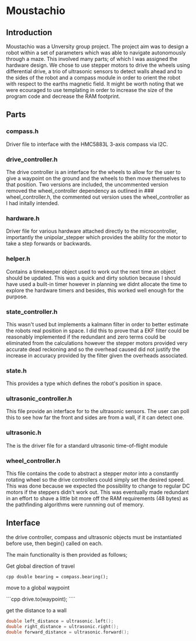 # Moustachio

## Introduction

Moustachio was a Unversity group project. The project aim was to design a robot within a set of parameters which was able to navigate autonomously through a maze. This involved many parts; of which I was assigned the hardware design. We chose to use stepper motors to drive the wheels using differential drive, a trio of ultrasonic sensors to detect walls ahead and to the sides of the robot and a compass module in order to orient the robot with respect to the earths magnetic field. It might be worth noting that we were ecouraged to use templating in order to increase the size of the program code and decrease the RAM footprint. 

## Parts

### compass.h

Driver file to interface with the HMC5883L 3-axis compass via I2C.

### drive_controller.h

The drive controller is an interface for the wheels to allow for the user to give a waypoint on the ground and the wheels to then move themselves to that position. Two versions are included, the uncommented version removed the wheel_controller dependency as outlined in ### wheel_controller.h, the commented out version uses the wheel_controller as I had initally intended.

### hardware.h

Driver file for various hardware attached directly to the microcontroller, importantly the unipolar_stepper which provides the ability for the motor to take a step forwards or backwards.

### helper.h

Contains a timekeeper object used to work out the next time an object should be updated. This was a quick and dirty solution because I should have used a built-in timer however in planning we didnt allocate the time to explore the hardware timers and besides, this worked well enough for the purpose.

### state_controller.h

This wasn't used but implements a kalmann filter in order to better estimate the robots real position in space. I did this to prove that a EKF filter could be reasonably implemented if the redundant and zero terms could be eliminated from the calculations however the stepper motors provided very accurate dead reckoning and so the overhead caused did not justify the increase in accuracy provided by the filter given the overheads associated.

### state.h

This provides a type which defines the robot's position in space.

### ultrasonic_controller.h

This file provide an interface for to the ultrasonic sensors. The user can poll this to see how far the front and sides are from a wall, if it can detect one.

### ultrasonic.h

The is the driver file for a standard ultrasonic time-of-flight module

### wheel_controller.h

This file contains the code to abstract a stepper motor into a constantly rotating wheel so the drive controllers could simply set the desired speed. This was done because we expected the possibility to change to regular DC motors if the steppers didn't work out. This was eventually made redundant in an effort to shave a little bit more off the RAM requirements (48 bytes) as the pathfinding algorithms were runnning out of memory.

## Interface

the drive controller, compass and ultrasonic objects must be instantiated before use, then begin() called on each.

The main functionality is then provided as follows;

Get global direction of travel

```cpp double bearing = compass.bearing(); ```

move to a global waypoint

```cpp drive.to(waypoint); ````

get the distance to a wall

```cpp
double left_distance = ultrasonic.left();
double right_distance = ultrasonic.right();
double forward_distance = ultrasonic.forward();
```

